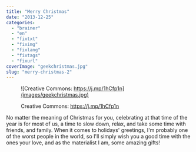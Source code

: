 ```yaml
---
title: "Merry Christmas"
date: "2013-12-25"
categories: 
  - "brainer"
  - "en"
  - "fixtxt"
  - "fiximg"
  - "fixlang"
  - "fixtags"
  - "fixurl"
coverImage: "geekchristmas.jpg"
slug: "merry-christmas-2"
---
```


<figure>

![Creative Commons: https://j.mp/1hCfp1n](images/geekchristmas.jpg)

<figcaption>

Creative Commons: https://j.mp/1hCfp1n

</figcaption>

</figure>

No matter the meaning of Christmas for you, celebrating at that time of the year is for most of us, a time to slow down, relax, and take some time with friends, and family. When it comes to holidays' greetings, I'm probably one of the worst people in the world, so I'll simply wish you a good time with the ones your love, and as the materialist I am, some amazing gifts!
